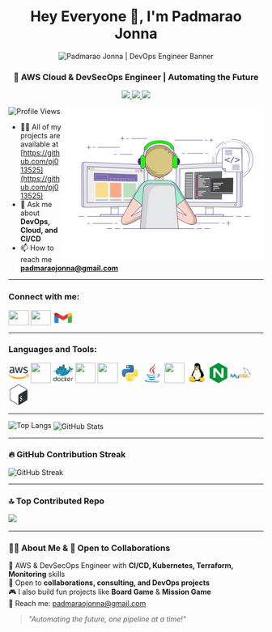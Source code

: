 <h1 align="center">Hey Everyone 👋, I'm Padmarao Jonna</h1>

<div align="center">

  <img src="https://raw.githubusercontent.com/pj013525/pj013525/main/banner.png" alt="Padmarao Jonna | DevOps Engineer Banner">
</div>

<h3 align="center">🚀 AWS Cloud & DevSecOps Engineer | Automating the Future</h3>

<p align="center">
  <a href="https://github.com/pj013525">
    <img src="https://img.shields.io/github/followers/pj013525?label=Follow&style=social" />
  </a>
  <a href="https://linkedin.com/in/padmarao-jonna">
    <img src="https://img.shields.io/badge/LinkedIn-Padmarao%20Jonna-blue?logo=linkedin&style=flat-square" />
  </a>
  <a href="mailto:padmaraojonna@gmail.com">
    <img src="https://img.shields.io/badge/Email-Contact%20Me-red?logo=gmail&style=flat-square" />
  </a>
</p>

<img align="right" alt="Coding" width="400" src="https://raw.githubusercontent.com/devSouvik/devSouvik/master/gif3.gif">

<p align="left">
  <img src="https://komarev.com/ghpvc/?username=pj013525&label=Profile%20views&color=0e75b6&style=flat" alt="Profile Views" />
</p>

- 👨‍💻 All of my projects are available at [https://github.com/pj013525](https://github.com/pj013525)  
- 💬 Ask me about **DevOps, Cloud, and CI/CD**  
- 📫 How to reach me **padmaraojonna@gmail.com**

---

<h3 align="left">Connect with me:</h3>
<p align="left">
  <a href="https://linkedin.com/in/padmarao-jonna" target="blank"><img align="center" src="https://raw.githubusercontent.com/rahuldkjain/github-profile-readme-generator/master/src/images/icons/Social/linked-in-alt.svg" height="30" width="40" /></a>
  <a href="https://github.com/pj013525" target="blank"><img align="center" src="https://raw.githubusercontent.com/rahuldkjain/github-profile-readme-generator/master/src/images/icons/Social/github.svg" height="30" width="40" /></a>
  <a href="mailto:padmaraojonna@gmail.com" target="blank"><img align="center" src="https://raw.githubusercontent.com/rahuldkjain/github-profile-readme-generator/master/src/images/icons/Social/gmail.svg" height="30" width="40" /></a>
</p>

---

<h3 align="left">Languages and Tools:</h3>
<p align="left">
  <img src="https://raw.githubusercontent.com/devicons/devicon/master/icons/amazonwebservices/amazonwebservices-original-wordmark.svg" width="40" height="40"/>
  <img src="https://www.vectorlogo.zone/logos/microsoft_azure/microsoft_azure-icon.svg" width="40" height="40"/>
  <img src="https://raw.githubusercontent.com/devicons/devicon/master/icons/docker/docker-original-wordmark.svg" width="40" height="40"/>
  <img src="https://www.vectorlogo.zone/logos/kubernetes/kubernetes-icon.svg" width="40" height="40"/>
  <img src="https://www.vectorlogo.zone/logos/jenkins/jenkins-icon.svg" width="40" height="40"/>
  <img src="https://raw.githubusercontent.com/devicons/devicon/master/icons/python/python-original.svg" width="40" height="40"/>
  <img src="https://raw.githubusercontent.com/devicons/devicon/master/icons/java/java-original.svg" width="40" height="40"/>
  <img src="https://www.vectorlogo.zone/logos/grafana/grafana-icon.svg" width="40" height="40"/>
  <img src="https://raw.githubusercontent.com/devicons/devicon/master/icons/linux/linux-original.svg" width="40" height="40"/>
  <img src="https://raw.githubusercontent.com/devicons/devicon/master/icons/nginx/nginx-original.svg" width="40" height="40"/>
  <img src="https://raw.githubusercontent.com/devicons/devicon/master/icons/mysql/mysql-original-wordmark.svg" width="40" height="40"/>
  <img src="https://raw.githubusercontent.com/devicons/devicon/master/icons/bash/bash-original.svg" width="40" height="40"/>
</p>

---

<p><img align="left" src="https://github-readme-stats.vercel.app/api/top-langs?username=pj013525&show_icons=true&locale=en&layout=compact&theme=vue&hide_border=true" alt="Top Langs" /></p>

<p>&nbsp;<img align="center" src="https://github-readme-stats.vercel.app/api?username=pj013525&show_icons=true&locale=en&theme=vue&hide_border=true" alt="GitHub Stats" /></p>

---

### 🔥 GitHub Contribution Streak
![GitHub Streak](https://github-readme-streak-stats.herokuapp.com/?user=pj013525&theme=vue&hide_border=true)

---

### 🔝 Top Contributed Repo
![](https://github-contributor-stats.vercel.app/api?username=pj013525&limit=5&theme=flat&combine_all_yearly_contributions=true)

---

### 👨‍💼 About Me & 🤝 Open to Collaborations

🌟 AWS & DevSecOps Engineer with **CI/CD, Kubernetes, Terraform, Monitoring** skills  
🤝 Open to **collaborations, consulting, and DevOps projects**  
🎮 I also build fun projects like **Board Game** & **Mission Game**  
📧 Reach me: [padmaraojonna@gmail.com](mailto:padmaraojonna@gmail.com)  

> *"Automating the future, one pipeline at a time!"*
